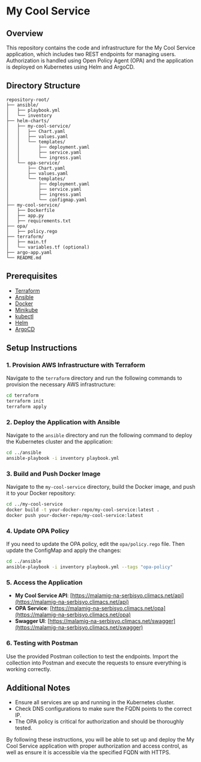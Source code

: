 
# My Cool Service

## Overview

This repository contains the code and infrastructure for the My Cool Service application, which includes two REST endpoints for managing users. Authorization is handled using Open Policy Agent (OPA) and the application is deployed on Kubernetes using Helm and ArgoCD.

## Directory Structure

```
repository-root/
├── ansible/
│   ├── playbook.yml
│   └── inventory
├── helm-charts/
│   ├── my-cool-service/
│   │   ├── Chart.yaml
│   │   ├── values.yaml
│   │   └── templates/
│   │       ├── deployment.yaml
│   │       ├── service.yaml
│   │       └── ingress.yaml
│   └── opa-service/
│       ├── Chart.yaml
│       ├── values.yaml
│       └── templates/
│           ├── deployment.yaml
│           ├── service.yaml
│           ├── ingress.yaml
│           └── configmap.yaml
├── my-cool-service/
│   ├── Dockerfile
│   ├── app.py
│   ├── requirements.txt
├── opa/
│   ├── policy.rego
├── terraform/
│   ├── main.tf
│   └── variables.tf (optional)
├── argo-app.yaml
└── README.md
```

## Prerequisites

- [Terraform](https://www.terraform.io/downloads.html)
- [Ansible](https://docs.ansible.com/ansible/latest/installation_guide/intro_installation.html)
- [Docker](https://docs.docker.com/get-docker/)
- [Minikube](https://minikube.sigs.k8s.io/docs/start/)
- [kubectl](https://kubernetes.io/docs/tasks/tools/install-kubectl/)
- [Helm](https://helm.sh/docs/intro/install/)
- [ArgoCD](https://argo-cd.readthedocs.io/en/stable/getting_started/)

## Setup Instructions

### 1. Provision AWS Infrastructure with Terraform

Navigate to the `terraform` directory and run the following commands to provision the necessary AWS infrastructure:

```sh
cd terraform
terraform init
terraform apply
```

### 2. Deploy the Application with Ansible

Navigate to the `ansible` directory and run the following command to deploy the Kubernetes cluster and the application:

```sh
cd ../ansible
ansible-playbook -i inventory playbook.yml
```

### 3. Build and Push Docker Image

Navigate to the `my-cool-service` directory, build the Docker image, and push it to your Docker repository:

```sh
cd ../my-cool-service
docker build -t your-docker-repo/my-cool-service:latest .
docker push your-docker-repo/my-cool-service:latest
```

### 4. Update OPA Policy

If you need to update the OPA policy, edit the `opa/policy.rego` file. Then update the ConfigMap and apply the changes:

```sh
cd ../ansible
ansible-playbook -i inventory playbook.yml --tags "opa-policy"
```

### 5. Access the Application

- **My Cool Service API**: [https://malamig-na-serbisyo.climacs.net/api](https://malamig-na-serbisyo.climacs.net/api)
- **OPA Service**: [https://malamig-na-serbisyo.climacs.net/opa](https://malamig-na-serbisyo.climacs.net/opa)
- **Swagger UI**: [https://malamig-na-serbisyo.climacs.net/swagger](https://malamig-na-serbisyo.climacs.net/swagger)

### 6. Testing with Postman

Use the provided Postman collection to test the endpoints. Import the collection into Postman and execute the requests to ensure everything is working correctly.

## Additional Notes

- Ensure all services are up and running in the Kubernetes cluster.
- Check DNS configurations to make sure the FQDN points to the correct IP.
- The OPA policy is critical for authorization and should be thoroughly tested.

By following these instructions, you will be able to set up and deploy the My Cool Service application with proper authorization and access control, as well as ensure it is accessible via the specified FQDN with HTTPS.


